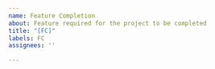 ```yaml
---
name: Feature Completion
about: Feature required for the project to be completed
title: "[FC]"
labels: FC
assignees: ''

---
```

